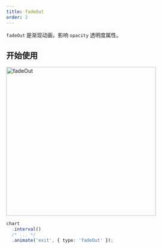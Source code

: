 ```yaml
---
title: fadeOut
order: 2
---
```


`fadeOut` 是渐现动画，影响 `opacity` 透明度属性。

## 开始使用

<img alt="fadeOut" src="https://gw.alipayobjects.com/mdn/rms_f5c722/afts/img/A*s4Y4S5JJ6WEAAAAAAAAAAABkARQnAQ" width="400" />

```ts
chart
  .interval()
  /* ... */
  .animate('exit', { type: 'fadeOut' });
```
